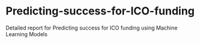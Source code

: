 # Predicting-success-for-ICO-funding
Detailed report for Predicting success for ICO funding using Machine Learning Models
